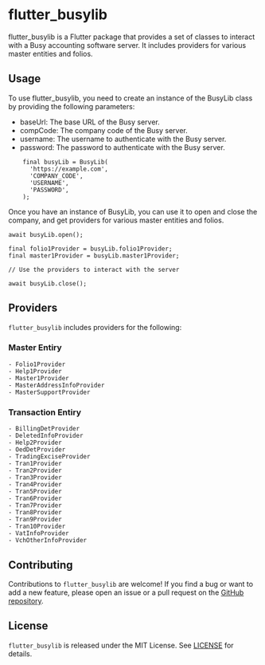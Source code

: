 # flutter_busylib
flutter_busylib is a Flutter package that provides a set of classes to interact with a Busy accounting software server. It includes providers for various master entities and folios.

## Usage
To use flutter_busylib, you need to create an instance of the BusyLib class by providing the following parameters:
- baseUrl: The base URL of the Busy server.
- compCode: The company code of the Busy server.
- username: The username to authenticate with the Busy server.
- password: The password to authenticate with the Busy server.

```
    final busyLib = BusyLib(
      'https://example.com',
      'COMPANY_CODE',
      'USERNAME',
      'PASSWORD',
    );
```
Once you have an instance of BusyLib, you can use it to open and close the company, and get providers for various master entities and folios.

```
await busyLib.open();

final folio1Provider = busyLib.folio1Provider;
final master1Provider = busyLib.master1Provider;

// Use the providers to interact with the server

await busyLib.close();
```

## Providers
`flutter_busylib` includes providers for the following:

### Master Entiry
    - Folio1Provider
    - Help1Provider
    - Master1Provider
    - MasterAddressInfoProvider
    - MasterSupportProvider

### Transaction Entiry
    - BillingDetProvider
    - DeletedInfoProvider
    - Help2Provider
    - OedDetProvider
    - TradingExciseProvider
    - Tran1Provider
    - Tran2Provider
    - Tran3Provider
    - Tran4Provider
    - Tran5Provider
    - Tran6Provider
    - Tran7Provider
    - Tran8Provider
    - Tran9Provider
    - Tran10Provider
    - VatInfoProvider
    - VchOtherInfoProvider
    
## Contributing
Contributions to `flutter_busylib` are welcome! If you find a bug or want to add a new feature, please open an issue or a pull request on the [GitHub repository](https://github.com/flutter-busy/flutter_busylib).

## License
`flutter_busylib` is released under the MIT License. See [LICENSE](https://github.com/flutter-busy/flutter_busylib/blob/main/LICENSE) for details.


